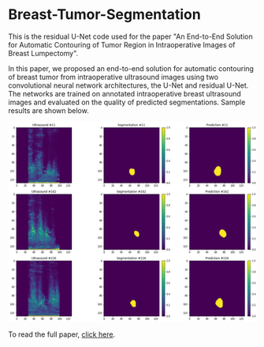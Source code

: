 # Breast-Tumor-Segmentation
This is the residual U-Net code used for the paper "An End-to-End Solution for Automatic Contouring of Tumor Region in Intraoperative Images of Breast Lumpectomy". 

In this paper, we proposed an end-to-end solution for automatic contouring of breast tumor from intraoperative ultrasound images using two convolutional neural network architectures, the U-Net and residual U-Net. The networks are trained on annotated intraoperative breast ultrasound images and evaluated on the quality of predicted segmentations. Sample results are shown below.

![sample](./images/sample.png)

To read the full paper, [click here](https://ieeexplore.ieee.org/document/9176505).

